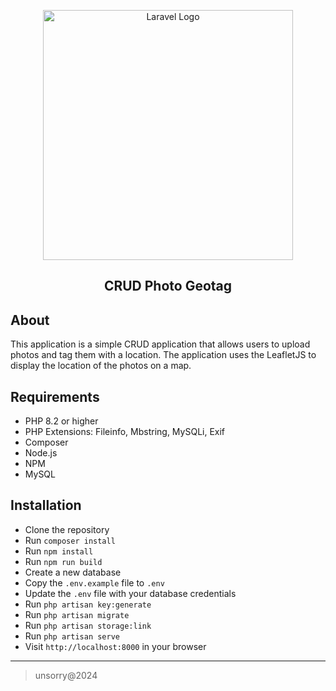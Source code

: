 <p align="center"><a href="https://laravel.com" target="_blank"><img src="https://raw.githubusercontent.com/laravel/art/master/logo-lockup/5%20SVG/2%20CMYK/1%20Full%20Color/laravel-logolockup-cmyk-red.svg" width="400" alt="Laravel Logo"></a><h2 align="center">CRUD Photo Geotag</h2></p>

## About

This application is a simple CRUD application that allows users to upload photos and tag them with a location. The application uses the LeafletJS to display the location of the photos on a map.

## Requirements

- PHP 8.2 or higher
- PHP Extensions: Fileinfo, Mbstring, MySQLi, Exif
- Composer
- Node.js
- NPM
- MySQL

## Installation

- Clone the repository
- Run `composer install`
- Run `npm install`
- Run `npm run build`
- Create a new database
- Copy the `.env.example` file to `.env`
- Update the `.env` file with your database credentials
- Run `php artisan key:generate`
- Run `php artisan migrate`
- Run `php artisan storage:link`
- Run `php artisan serve`
- Visit `http://localhost:8000` in your browser

___
> unsorry@2024
